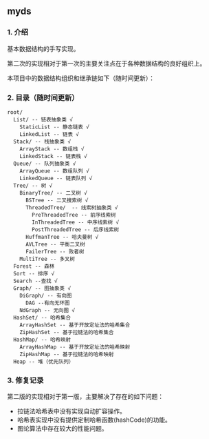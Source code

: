 ## myds

### 1. 介绍

基本数据结构的手写实现。

第二次的实现相对于第一次的主要关注点在于各种数据结构的良好组织上。

本项目中的数据结构组织和继承链如下（随时间更新）：

### 2. 目录（随时间更新）

```
root/ 
  List/ -- 链表抽象类 √
    StaticList -- 静态链表 √
    LinkedList -- 链表 √
  Stack/ -- 栈抽象类 √
    ArrayStack -- 数组栈 √ 
    LinkedStack -- 链表栈 √
  Queue/ -- 队列抽象类 √ 
    ArrayQueue -- 数组队列 √
    LinkedQueue -- 链表队列 √
  Tree/ -- 树 √
    BinaryTree/ -- 二叉树 √
      BSTree -- 二叉搜索树 √
      ThreadedTree/  -- 线索树抽象类 √
        PreThreadedTree -- 前序线索树 
        InThreadedTree -- 中序线索树 √
        PostThreadedTree -- 后序线索树 
      HuffmanTree -- 哈夫曼树 √
      AVLTree -- 平衡二叉树 
      FailerTree -- 败者树
    MultiTree -- 多叉树 
  Forest -- 森林
  Sort -- 排序 √
  Search --查找 √
  Graph/ -- 图抽象类 √
    DiGraph/ -- 有向图 
      DAG --有向无环图 
    NdGraph -- 无向图 √
  HashSet/ -- 哈希集合
    ArrayHashSet -- 基于开放定址法的哈希集合
    ZipHashSet -- 基于拉链法的哈希集合
  HashMap/ -- 哈希映射
    ArrayHashMap -- 基于开放定址法的哈希映射
    ZipHashMap -- 基于拉链法的哈希映射
  Heap -- 堆（优先队列）
```

### 3. 修复记录
第二版的实现相对于第一版，主要解决了存在的如下问题：

+ 拉链法哈希表中没有实现自动扩容操作。
+ 哈希表实现中没有提供定制哈希函数(hashCode)的功能。
+ 图论算法中存在较大的性能问题。

